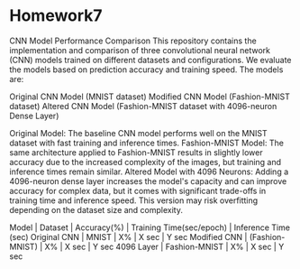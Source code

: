 # Homework7
CNN Model Performance Comparison
This repository contains the implementation and comparison of three convolutional neural network (CNN) models trained on different datasets and configurations. We evaluate the models based on prediction accuracy and training speed. The models are:

Original CNN Model (MNIST dataset)
Modified CNN Model (Fashion-MNIST dataset)
Altered CNN Model (Fashion-MNIST dataset with 4096-neuron Dense Layer)

Original Model: The baseline CNN model performs well on the MNIST dataset with fast training and inference times.
Fashion-MNIST Model: The same architecture applied to Fashion-MNIST results in slightly lower accuracy due to the increased complexity of the images, but training and inference times remain similar.
Altered Model with 4096 Neurons: Adding a 4096-neuron dense layer increases the model's capacity and can improve accuracy for complex data, but it comes with significant trade-offs in training time and inference speed. This version may risk overfitting depending on the dataset size and complexity.

Model        |	Dataset        |	Accuracy(%) |	Training Time(sec/epoch) | Inference Time (sec)
Original CNN |  MNIST	         | X%	          | X sec	                   | Y sec
Modified CNN | (Fashion-MNIST) | X%           |	X sec	                   | Y sec
4096 Layer	 | Fashion-MNIST	 | X%	          | X sec	                   | Y sec
